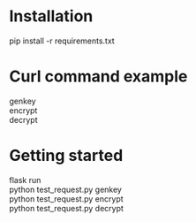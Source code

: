# Installation
pip install -r requirements.txt<br>


# Curl command example
genkey<br>
encrypt<br>
decrypt<br>


# Getting started
flask run<br>
python test_request.py genkey<br>
python test_request.py encrypt<br>
python test_request.py decrypt<br>

